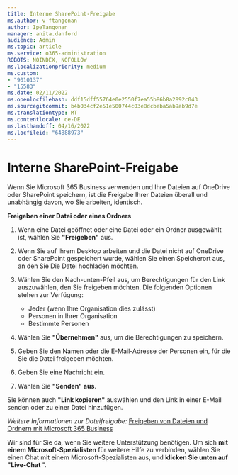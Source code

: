 ```yaml
---
title: Interne SharePoint-Freigabe
ms.author: v-ftangonan
author: IpeTangonan
manager: anita.danford
audience: Admin
ms.topic: article
ms.service: o365-administration
ROBOTS: NOINDEX, NOFOLLOW
ms.localizationpriority: medium
ms.custom:
- "9010137"
- "15583"
ms.date: 02/11/2022
ms.openlocfilehash: ddf15dff55764e0e2550f7ea55b86b8a2892c043
ms.sourcegitcommit: b4b034cf2e51e500744c03e8dcbeba5ab9ab9d7e
ms.translationtype: MT
ms.contentlocale: de-DE
ms.lasthandoff: 04/16/2022
ms.locfileid: "64888973"
---
```

# <a name="sharepoint-internal-sharing"></a>Interne SharePoint-Freigabe

Wenn Sie Microsoft 365 Business verwenden und Ihre Dateien auf OneDrive oder SharePoint speichern, ist die Freigabe Ihrer Dateien überall und unabhängig davon, wo Sie arbeiten, identisch.

**Freigeben einer Datei oder eines Ordners**

1. Wenn eine Datei geöffnet oder eine Datei oder ein Ordner ausgewählt ist, wählen Sie **"Freigeben"** aus.
2. Wenn Sie auf Ihrem Desktop arbeiten und die Datei nicht auf OneDrive oder SharePoint gespeichert wurde, wählen Sie einen Speicherort aus, an den Sie Die Datei hochladen möchten.
3. Wählen Sie den Nach-unten-Pfeil aus, um Berechtigungen für den Link auszuwählen, den Sie freigeben möchten. Die folgenden Optionen stehen zur Verfügung:

   - Jeder (wenn Ihre Organisation dies zulässt)
   - Personen in Ihrer Organisation
   - Bestimmte Personen

4. Wählen Sie **"Übernehmen"** aus, um die Berechtigungen zu speichern.
5. Geben Sie den Namen oder die E-Mail-Adresse der Personen ein, für die Sie die Datei freigeben möchten.
6. Geben Sie eine Nachricht ein.
7. Wählen Sie **"Senden" aus**.

Sie können auch **"Link kopieren"** auswählen und den Link in einer E-Mail senden oder zu einer Datei hinzufügen.

*Weitere Informationen zur Dateifreigabe:*
 [Freigeben von Dateien und Ordnern mit Microsoft 365 Business](https://support.microsoft.com/office/share-files-and-folders-with-microsoft-365-business-72f26d6c-bf9e-432c-8b96-e3c2437f5b65)

Wir sind für Sie da, wenn Sie weitere Unterstützung benötigen. Um sich **mit einem Microsoft-Spezialisten** für weitere Hilfe zu verbinden, wählen Sie einen Chat mit einem Microsoft-Spezialisten aus, und **klicken Sie unten auf "Live-Chat** ".

